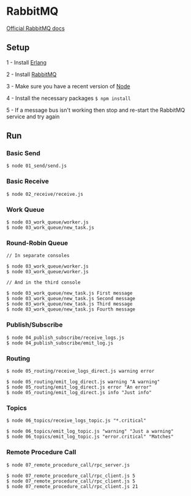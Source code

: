 # RabbitMQ

[Official RabbitMQ docs](https://www.rabbitmq.com/getstarted.html)

## Setup

1 - Install [Erlang](http://www.erlang.org/downloads)

2 - Install [RabbitMQ](https://www.rabbitmq.com/download.html)

3 - Make sure you have a recent version of [Node](https://nodejs.org/en/)

4 - Install the necessary packages `$ npm install`

5 - If a message bus isn't working then stop and re-start the RabbitMQ service and try again

## Run

### Basic Send

```
$ node 01_send/send.js
```

### Basic Receive

```
$ node 02_receive/receive.js
```

### Work Queue 

```
$ node 03_work_queue/worker.js
$ node 03_work_queue/new_task.js
```

### Round-Robin Queue

```
// In separate consoles

$ node 03_work_queue/worker.js
$ node 03_work_queue/worker.js

// And in the third console

$ node 03_work_queue/new_task.js First message
$ node 03_work_queue/new_task.js Second message
$ node 03_work_queue/new_task.js Third message
$ node 03_work_queue/new_task.js Fourth message
```

### Publish/Subscribe

```
$ node 04_publish_subscribe/receive_logs.js
$ node 04_publish_subscribe/emit_log.js
```

### Routing

```
$ node 05_routing/receive_logs_direct.js warning error

$ node 05_routing/emit_log_direct.js warning "A warning"
$ node 05_routing/emit_log_direct.js error "An error"
$ node 05_routing/emit_log_direct.js info "Just info"
```

### Topics

```
$ node 06_topics/receive_logs_topic.js "*.critical"

$ node 06_topics/emit_log_topic.js "warning" "Just a warning"
$ node 06_topics/emit_log_topic.js "error.critical" "Matches"
```

### Remote Procedure Call

```
$ node 07_remote_procedure_call/rpc_server.js

$ node 07_remote_procedure_call/rpc_client.js 5
$ node 07_remote_procedure_call/rpc_client.js 5
$ node 07_remote_procedure_call/rpc_client.js 21
```
